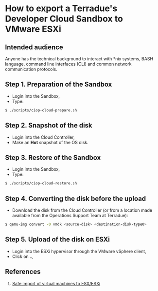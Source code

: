 How to export a Terradue's Developer Cloud Sandbox to VMware ESXi
=================================================================

Intended audience
-----------------

Anyone has the technical background to interact with *nix systems, BASH language, command line interfaces (CLI) and common network communication protocols. 

Step 1. Preparation of the Sandbox
----------------------------------

* Login into the Sandbox,
* Type:
```bash
$ ./scripts/ciop-cloud-prepare.sh
```

Step 2. Snapshot of the disk
----------------------------

* Login into the Cloud Controller,
* Make an **Hot** snapshot of the OS disk.

Step 3. Restore of the Sandbox
------------------------------

* Login into the Sandbox,
* Type:
```bash
$ ./scripts/ciop-cloud-restore.sh
```

Step 4. Converting the disk before the upload
---------------------------------------------

* Download the disk from the Cloud Controller (or from a location made available from the Operations Support Team at Terradue):

```bash
$ qemu-img convert -O vmdk <source-disk> <destination-disk-type0>
```

Step 5. Upload of the disk on ESXi
----------------------------------

* Login into the ESXi hypervisor through the VMware vSphere client,
* Click on ..,


References
----------

1. [Safe import of virtual machines to ESX/ESXi](http://kb.vmware.com/selfservice/microsites/search.do?language=en_US&cmd=displayKC&externalId=2034095)
